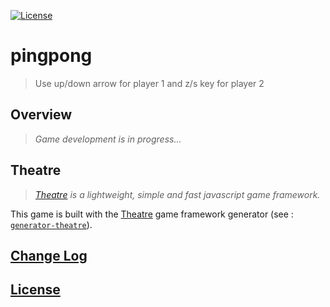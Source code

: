 [![License](https://img.shields.io/badge/license-MIT-blue.svg)](./LICENSE)

# pingpong

> Use up/down arrow for player 1 and z/s key for player 2 

## Overview

> *Game development is in progress...*

## Theatre

> *[Theatre](https://github.com/theatrejs) is a lightweight, simple and fast javascript game framework.*

This game is built with the [Theatre](https://github.com/theatrejs) game framework generator (see : [`generator-theatre`](https://github.com/theatrejs/generator-theatre)).

## [Change Log](./CHANGELOG.md)

## [License](./LICENSE)
